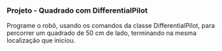 ### Projeto - Quadrado com DifferentialPilot

Programe o robô, usando os comandos da classe DifferentialPilot, para percorrer um quadrado de 50 cm de lado, terminando na mesma localização que iniciou.
